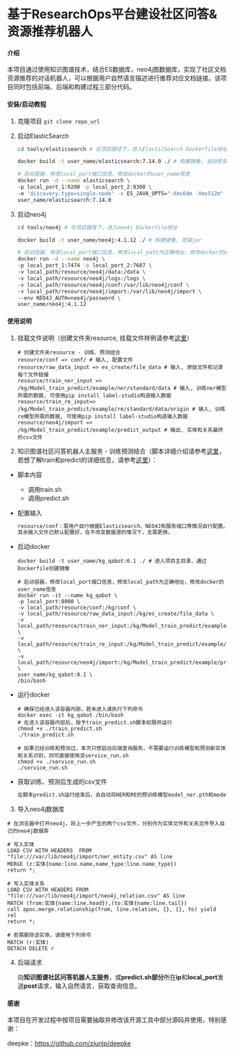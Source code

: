 # 基于ResearchOps平台建设社区问答&资源推荐机器人

#### 介绍

本项目通过使用知识图谱技术，结合ES数据库，neo4j图数据库，实现了社区文档资源推荐的对话机器人，可以根据用户自然语言描述进行推荐对应文档链接。该项目同时包括前端、后端和构建过程三部分代码。

#### 安装/启动教程

1. 克隆项目
   `git clone repo_url`

2. 启动ElasticSearch

   ```sh
   cd tools/elasticsearch # 在项目路径下，进入ElasticSearch Dockerfile地址
   
   docker build -t user_name/elasticsearch:7.14.0 ./ # 构建镜像, 自动安装ik分词器
   
   # 启动容器，修改local_port端口信息，修改docker的user_name信息
   docker run -d --name elasticsearch \
   -p local_port_1:9200 -p local_port_2:9300 \
   -e "discovery.type=single-node" -e ES_JAVA_OPTS="-Xms64m -Xmx512m" \
   user_name/elasticsearch:7.14.0
   ```

3. 启动neo4j

   ```sh
   cd tools/neo4j # 在项目路径下，进入neo4j Dockerfile地址
   
   docker build -t user_name/neo4j:4.1.12 ./ # 构建镜像, 安装jar
   
   # 启动容器，修改local_port端口信息，修改local_path为正确地址，修改docker的user_name信息，可在NEO4J_AUTH中更换用户名和密码
   docker run -d --name neo4j \
   -p local_port_1:7474 -p local_port_2:7687 \
   -v local_path/resource/neo4j/data:/data \
   -v local_path/resource/neo4j/logs:/logs \
   -v local_path/resource/neo4j/conf:/var/lib/neo4j/conf \
   -v local_path/resource/neo4j/import:/var/lib/neo4j/import \
   --env NEO4J_AUTH=neo4j/password \
   user_name/neo4j:4.1.12
   ```

#### 使用说明

1. 挂载文件说明（创建文件夹resource, 挂载文件样例请参考[这里](./sample_resource)）

   ```shell
   # 创建文件夹resource - 训练、预测结合
   resource/conf => conf/ # 输入, 配置文件
   resource/raw_data_input => es_create/file_data # 输入, 原始文件和记录每个文件链接
   resource/train_ner_input => /kg/Model_train_predict/example/ner/standard/data # 输入, 训练ner模型所需的数据, 可使用pip install label-studio构造输入数据
   resource/train_re_input=> /kg/Model_train_predict/example/re/standard/data/origin # 输入, 训练re模型所需的数据, 可使用pip install label-studio构造输入数据
   resource/neo4j/import => /kg/Model_train_predict/example/predict_output # 输出, 实体和关系最终的csv文件
   ```

2. 知识图谱社区问答机器人主服务 - 训练预测结合（脚本详细介绍请参考[这里](./train_predict.sh)，若想了解train和predict的详细信息，请参考[这里](./README_train_predict.md)）：

- 脚本内容

  - 调用train.sh
  - 调用predict.sh

- 配置输入

  ```txt
  resource/conf：需用户自行根据Elasticsearch、NEO4J和服务端口等情况自行配置。
  其余输入文件已默认配置好，在不改变数据源的情况下，无需更换。
  ```

- 启动docker

  ```shell
  docker build -t user_name/kg_qabot:0.1 ./ # 进入项目主目录，通过Dockerfile创建镜像
  
  # 启动容器，修改local_port端口信息，修改local_path为正确地址，修改docker的user_name信息
  docker run -it --name kg_qabot \
  -p local_port:8000 \
  -v local_path/resource/conf:/kg/conf \
  -v local_path/resource/raw_data_input:/kg/es_create/file_data \
  -v local_path/resource/train_ner_input:/kg/Model_train_predict/example/ner/standard/data \
  -v local_path/resource/train_re_input:/kg/Model_train_predict/example/re/standard/data/origin \
  -v local_path/resource/neo4j/import:/kg/Model_train_predict/example/predict_output \
  user_name/kg_qabot:0.1 \
  /bin/bash
  ```

- 运行docker

  ```shell
  # 确保已经进入该容器内部，若未进入请执行下列命令
  docker exec -it kg_qabot /bin/bash
  # 在进入该容器内部后，授予train_predict.sh脚本权限并运行
  chmod +x ./train_predict.sh
  ./train_predict.sh

  # 如果已经训练和预测过，本次只想启动后端查询服务，不需要运行训练模型和预测新实体和关系识别，则可直接使用该service_run.sh
  chmod +x ./service_run.sh
  ./service_run.sh
  ```

- 获取训练、预测后生成的csv文件

  ```txt
  在脚本predict.sh运行结束后，会自动将NER和RE的预训练模型model_ner.pth和model_re.pth预测的结果csv保存至local_path/resource/neo4j/import
  ```

3. 导入neo4j数据库

  ```shell
  # 在浏览器中打开neo4j，将上一步产生的两个csv文件，分别作为实体文件和关系文件导入自己的neo4j数据库

  # 写入实体
  LOAD CSV WITH HEADERS  FROM "file:///var/lib/neo4j/import/ner_entity.csv" AS line
  MERGE (z:实体{name:line.name,name_type:line.name_type})
  return *;

  # 写入实体关系
  LOAD CSV WITH HEADERS FROM "file:///var/lib/neo4j/import/neo4j_relation.csv" AS line  
  MATCH (from:实体{name:line.head}),(to:实体{name:line.tail})  
  call apoc.merge.relationship(from, line.relation, {}, {}, to) yield rel
  return *;

  # 若需删除该实体，请使用下列命令
  MATCH (r:实体)
  DETACH DELETE r
  ```

4. 后端请求

   向**知识图谱社区问答机器人主服务**，或**predict.sh部分**所在**ip**和**local_port**发送**post**请求，输入自然语言，获取查询信息。




#### 感谢    

本项目在开发过程中按项目需要抽取并修改该开源工具中部分源码并使用，特别感谢：

deepke：https://github.com/zjunlp/deepke
